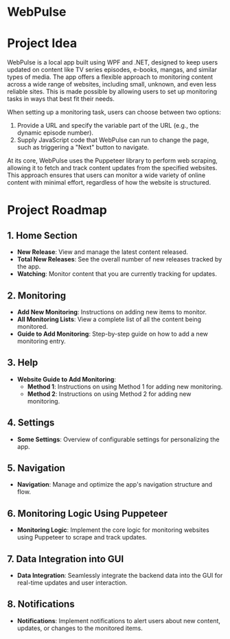 # WebPulse




# Project Idea

WebPulse is a local app built using WPF and .NET, designed to keep users updated on content like TV series episodes, e-books, mangas, and similar types of media. The app offers a flexible approach to monitoring content across a wide range of websites, including small, unknown, and even less reliable sites. This is made possible by allowing users to set up monitoring tasks in ways that best fit their needs.

When setting up a monitoring task, users can choose between two options:

1. Provide a URL and specify the variable part of the URL (e.g., the dynamic episode number).
2. Supply JavaScript code that WebPulse can run to change the page, such as triggering a "Next" button to navigate.

At its core, WebPulse uses the Puppeteer library to perform web scraping, allowing it to fetch and track content updates from the specified websites. This approach ensures that users can monitor a wide variety of online content with minimal effort, regardless of how the website is structured.



# Project Roadmap

<!-- GUI part of the WebPulse project, covering front-end features and instructions -->

## 1. Home Section
   - **New Release**: View and manage the latest content released.
   - **Total New Releases**: See the overall number of new releases tracked by the app.
   - **Watching**: Monitor content that you are currently tracking for updates.

## 2. Monitoring
   - **Add New Monitoring**: Instructions on adding new items to monitor.
   - **All Monitoring Lists**: View a complete list of all the content being monitored.
   - **Guide to Add Monitoring**: Step-by-step guide on how to add a new monitoring entry.

## 3. Help
   - **Website Guide to Add Monitoring**:
     - **Method 1**: Instructions on using Method 1 for adding new monitoring.
     - **Method 2**: Instructions on using Method 2 for adding new monitoring.

## 4. Settings
   - **Some Settings**: Overview of configurable settings for personalizing the app.

<!-- Backend stuff of the WebPulse project, covering the back-end functionality -->

## 5. Navigation
   - **Navigation**: Manage and optimize the app's navigation structure and flow.

## 6. Monitoring Logic Using Puppeteer
   - **Monitoring Logic**: Implement the core logic for monitoring websites using Puppeteer to scrape and track updates.

## 7. Data Integration into GUI
   - **Data Integration**: Seamlessly integrate the backend data into the GUI for real-time updates and user interaction.

## 8. Notifications
   - **Notifications**: Implement notifications to alert users about new content, updates, or changes to the monitored items.
